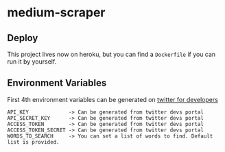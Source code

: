 # medium-scraper


## Deploy

This project lives now on heroku, but you can find a `Dockerfile` if you can run it by yourself.

## Environment Variables

First 4th environment variables can be generated on [twitter for developers](https://developer.twitter.com/)

```
API_KEY             -> Can be generated from twitter devs portal
API_SECRET_KEY      -> Can be generated from twitter devs portal
ACCESS_TOKEN        -> Can be generated from twitter devs portal
ACCESS_TOKEN_SECRET -> Can be generated from twitter devs portal
WORDS_TO_SEARCH     -> You can set a list of words to find. Default list is provided.
```
